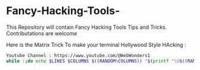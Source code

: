 # Fancy-Hacking-Tools-
This Repository will contain Fancy Hacking Tools Tips and Tricks. Contributations are welcome 

Here is the Matrix Trick To make your terminal Hollywood Style HAcking :
```bash
Youtube Channel : https://www.youtube.com/@WebWonders1
while :;do echo $LINES $COLUMNS $((RANDOM%COLUMNS)) "$(printf "\U$((RANDOM%500+1000))")";sleep 0.05;done|gawk '{a[$3]=0;for(x in a){o=a[x];a[x]=a[x]+1;c=int(rand()*5);if(c==0)col="\033[1;32m";else if(c==1)col="\033[0;32m";else if(c==2)col="\033[1;36m";else if(c==3)col="\033[1;31m";else col="\033[1;37m";printf "\033[%s;%sH%s%s",o,x,col,$4;printf "\033[%s;%sH\033[0m",a[x],x;if(a[x]>=$1)a[x]=0;}}'
```
